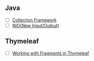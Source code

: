 ## Java

- [ ] [Collection Framework](collection.md)
- [ ] [NIO(New Input/Output)](nio.md)

## Thymeleaf

- [ ] [Working with Fragments in Thymeleaf](thymeleaf/Working_with_Fragments_in_Thymeleaf.md)
